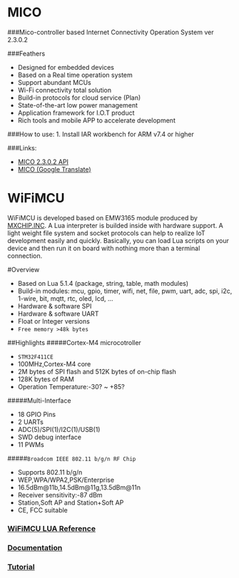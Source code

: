 MICO
====

###Mico-controller based Internet Connectivity Operation System ver 2.3.0.2


###Feathers
* Designed for embedded devices
* Based on a Real time operation system
* Support abundant MCUs
* Wi-Fi connectivity total solution
* Build-in protocols for cloud service (Plan)
* State-of-the-art low power management
* Application framework for I.O.T product
* Rich tools and mobile APP to accelerate development

###How to use:
	1. Install IAR workbench for ARM v7.4 or higher

###Links:
* [MICO 2.3.0.2 API](http://loboris.eu/micoapi)
* [MICO (Google Translate)](http://translate.google.com/translate?depth=1&hl=en&rurl=translate.google.com&sl=auto&tl=en&u=http://mico.io/wiki/doku.php)

# **WiFiMCU** #
WiFiMCU is developed based on EMW3165 module produced by [MXCHIP.INC](http://en.mxchip.com/). A Lua interpreter is builded inside with hardware support. A light weight file system and socket protocols can help to realize IoT development easily and quickly. Basically, you can load Lua scripts on your device and then run it on board with nothing more than a terminal connection. <br/>

#Overview
- Based on Lua 5.1.4 (package, string, table, math modules)<br/>
- Build-in modules: mcu, gpio, timer, wifi, net, file, pwm, uart, adc, spi, i2c, 1-wire, bit, mqtt, rtc, oled, lcd, ...<br/>
- Hardware & software SPI<br/>
- Hardware & software UART<br/>
- Float or Integer versions<br/>
- `Free memory >48k bytes`<br/>

##Highlights
#####Cortex-M4 microcotroller<br/>
- `STM32F411CE`<br/>
- 100MHz,Cortex-M4 core<br/>
- 2M bytes of SPI flash and 512K bytes of on-chip flash<br/>
- 128K bytes of RAM<br/>
- Operation Temperature:-30? ~ +85?<br/>

#####Multi-Interface<br/>
- 18 GPIO Pins<br/>
- 2 UARTs<br/>
- ADC(5)/SPI(1)/I2C(1)/USB(1)<br/>
- SWD debug interface<br/>
- 11 PWMs<br/>

#####`Broadcom IEEE 802.11 b/g/n RF Chip`<br/>
- Supports 802.11 b/g/n<br/>
- WEP,WPA/WPA2,PSK/Enterprise<br/>
- 16.5dBm@11b,14.5dBm@11g,13.5dBm@11n<br/>
- Receiver sensitivity:-87 dBm<br/>
- Station,Soft AP and Station+Soft AP<br/>
- CE, FCC suitable<br/>

### [WiFiMCU LUA Reference](https://github.com/loboris/MICO/blob/master/Document/WiFiMCU/WiFiMCU%20Reference.pdf)<br/>

### [Documentation](https://github.com/loboris/MICO/tree/master/Document/WiFiMCU)<br/>

### [Tutorial](https://fineshang.gitbooks.io/wifimcu-based-on-emw3165-user-manual/content/)<br/>

